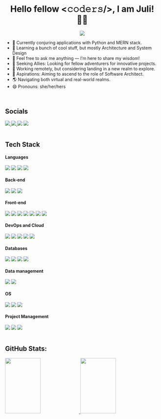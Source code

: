 <p align="center">
  <h1 align="center">Hello fellow <𝚌𝚘𝚍𝚎𝚛𝚜/>, I am Juli! 👋🏾</h1>
</p>

 <p align="center">
    <img src="https://readme-typing-svg.demolab.com/?lines=Full-Stack+Developer;Wizard+of+the+digital+realm!;Woman+who+loves+coding!&font=Rubik&center=true&width=440&height=45&color=9058FE&vCenter=true&pause=1000&size=30"/></a>
</p>

- 🔭 Currently conjuring applications with Python and MERN stack.
- 🌱 Learning a bunch of cool stuff, but mostly Architecture and System Design
- 💬 Feel free to ask me anything — I’m here to share my wisdom!
- 👯 Seeking Allies: Looking for fellow adventurers for innovative projects.
- 📍 Working remotely, but considering landing in a new realm to explore.
- 🎯 Aspirations: Aiming to ascend to the role of Software Architect.
- 🌎 Navigating both virtual and real-world realms.
- 😄 Pronouns: she/her/hers

<br>

## Socials

<div>   
  <a href="https://julianazacharias.github.io/" target="_blank"><img src="https://img.shields.io/badge/GitHub%20Pages-222222.svg?style=for-the-badge&logo=GitHub-Pages&logoColor=white">
  <a href="https://www.linkedin.com/in/juliana-z-a51a0111b/" target="_blank"><img src="https://img.shields.io/badge/-LinkedIn-%230077B5?style=for-the-badge&logo=linkedin&logoColor=white">
  <a href="https://julianazacharias.hashnode.dev/" target="_blank"><img src="https://img.shields.io/badge/Hashnode-2962FF?style=for-the-badge&logo=hashnode&logoColor=white"></a>
  <a href="https://hackernoon.com/u/julianazacharias" target="_blank"><img src="https://img.shields.io/badge/Hacker%20Noon-00FE00.svg?style=for-the-badge&logo=Hacker-Noon&logoColor=white"></a>
<div>

<br>
   
## Tech Stack

  <div> 
   <h4>Languages</h4>
   <div>   
    <img src="https://img.shields.io/badge/Python-3776AB.svg?style=for-the-badge&logo=Python&logoColor=white" >
    <img src="https://img.shields.io/badge/JavaScript-F7DF1E.svg?style=for-the-badge&logo=JavaScript&logoColor=black" >
    <img src="https://img.shields.io/badge/TypeScript-3178C6.svg?style=for-the-badge&logo=TypeScript&logoColor=white" >
    <img src="https://img.shields.io/badge/C%20Sharp-239120.svg?style=for-the-badge&logo=C-Sharp&logoColor=white" >
   </div>
   <h4>Back-end</h4>
   <div>   
    <img src="https://img.shields.io/badge/Flask-000000.svg?style=for-the-badge&logo=Flask&logoColor=white" >
    <img src="https://img.shields.io/badge/FastAPI-009688.svg?style=for-the-badge&logo=FastAPI&logoColor=white">
    <img src="https://img.shields.io/badge/.NET-512BD4.svg?style=for-the-badge&logo=dotnet&logoColor=white" >
<!--     <img src="https://img.shields.io/badge/Node.js-5FA04E.svg?style=for-the-badge&logo=nodedotjs&logoColor=white" > -->
   </div>
    <h4>Front-end</h4>
   <div>
    <img src="https://img.shields.io/badge/HTML5-E34F26.svg?style=for-the-badge&logo=HTML5&logoColor=white" >
    <img src="https://img.shields.io/badge/CSS3-1572B6.svg?style=for-the-badge&logo=CSS3&logoColor=white" >
    <img src="https://img.shields.io/badge/Sass-CC6699.svg?style=for-the-badge&logo=Sass&logoColor=white" >    
    <img src="https://img.shields.io/badge/Bootstrap-7952B3.svg?style=for-the-badge&logo=Bootstrap&logoColor=white" >
    <img src="https://img.shields.io/badge/Tailwind%20CSS-06B6D4.svg?style=for-the-badge&logo=Tailwind-CSS&logoColor=white">
    <img src="https://img.shields.io/badge/React-61DAFB.svg?style=for-the-badge&logo=React&logoColor=black" >
<!--     <img src="https://img.shields.io/badge/Next.js-000000.svg?style=for-the-badge&logo=nextdotjs&logoColor=white"> -->
    <img src="https://img.shields.io/badge/Angular-DD0031.svg?style=for-the-badge&logo=Angular&logoColor=white" >
   </div>
    <h4>DevOps and Cloud</h4>
   <div>
    <img src="https://img.shields.io/badge/Git-F05032.svg?style=for-the-badge&logo=Git&logoColor=white" >
    <img src="https://img.shields.io/badge/GitLab-FC6D26.svg?style=for-the-badge&logo=GitLab&logoColor=white" >
    <img src="https://img.shields.io/badge/Docker-2496ED.svg?style=for-the-badge&logo=Docker&logoColor=white" >
    <img src="https://img.shields.io/badge/Kubernetes-326CE5.svg?style=for-the-badge&logo=Kubernetes&logoColor=white" >
    <img src="https://img.shields.io/badge/Google%20Cloud-4285F4.svg?style=for-the-badge&logo=Google-Cloud&logoColor=white" >
<!--     <img src="https://img.shields.io/badge/Amazon%20AWS-232F3E.svg?style=for-the-badge&logo=Amazon-AWS&logoColor=white" > -->
   </div>
    <h4>Databases</h4>
   <div>
    <img src="https://img.shields.io/badge/PostgreSQL-4169E1.svg?style=for-the-badge&logo=PostgreSQL&logoColor=white" >
    <img src="https://img.shields.io/badge/Microsoft%20SQL%20Server-CC2927.svg?style=for-the-badge&logo=Microsoft-SQL-Server&logoColor=white" >
    <img src="https://img.shields.io/badge/MongoDB-47A248.svg?style=for-the-badge&logo=MongoDB&logoColor=white"> 
     <img src="https://img.shields.io/badge/Redis-DC382D.svg?style=for-the-badge&logo=Redis&logoColor=white" > 
   </div>
    <h4>Data management</h4>
   <div>
    <img src="https://img.shields.io/badge/NumPy-013243.svg?style=for-the-badge&logo=NumPy&logoColor=white" >
    <img src="https://img.shields.io/badge/pandas-150458.svg?style=for-the-badge&logo=pandas&logoColor=white" >
   </div>
    <h4>OS</h4>
   <div>
    <img src="https://img.shields.io/badge/Ubuntu-E95420.svg?style=for-the-badge&logo=Ubuntu&logoColor=white" >
    <img src="https://img.shields.io/badge/Linux-FCC624.svg?style=for-the-badge&logo=Linux&logoColor=black" >
    <img src="https://img.shields.io/badge/Windows-0078D4.svg?style=for-the-badge&logo=Windows&logoColor=white" >
   </div>
    <h4>Project Management</h4>
   <div>
     <img src="https://img.shields.io/badge/Jira-0052CC.svg?style=for-the-badge&logo=Jira&logoColor=white" >
     <img src="https://img.shields.io/badge/Miro-050038.svg?style=for-the-badge&logo=Miro&logoColor=white">
     <img src="https://img.shields.io/badge/Trello-0052CC.svg?style=for-the-badge&logo=Trello&logoColor=white">
   </div>
   <div>
    
   </div>
  <div>

  <br>

## GitHub Stats:

<div align="rigth">
  <a href="https://github.com/julianazacharias">
  <img width="48%" height="180em" src="https://github-readme-stats.vercel.app/api?username=julianazacharias&hide=stars,prs,issues,contribs&theme=nightowl&include_all_commits=true&count_private=true"/>
  <img width="48%" height="180em" src="https://github-readme-stats.vercel.app/api/top-langs/?username=julianazacharias&layout=compact&&hide_progress=true&theme=nightowl"/>
</div>


